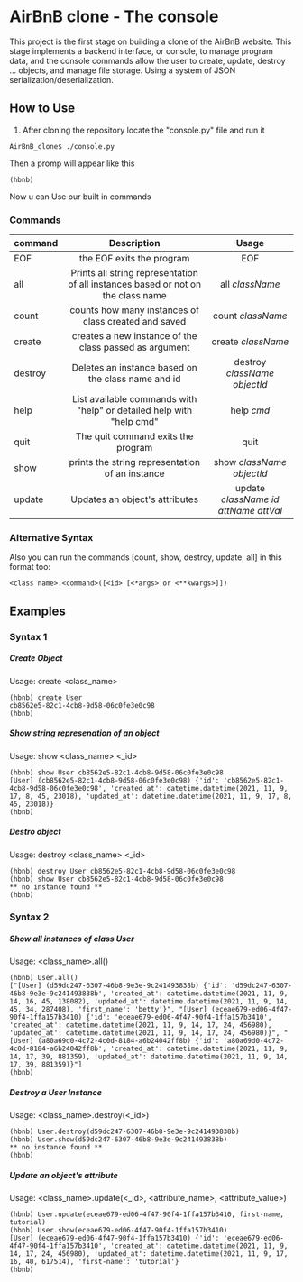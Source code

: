 # AirBnB clone - The console

This project is the first stage on  building a clone of the AirBnB website. This stage implements a backend interface, or console, to manage program data, and the console commands allow the user to create, update, destroy ... objects, and manage file storage. Using a system of JSON serialization/deserialization.

## How to Use

1. After cloning the repository locate the "console.py" file and run it 
```
AirBnB_clone$ ./console.py 
```
Then a promp will appear like this
```
(hbnb)
```
Now u can Use our built in commands

### Commands

|     command      |       Description       |        Usage       |
|:-----------------|:-----------------------:|:-------------------:|
| EOF  |  the EOF exits the program   |    EOF     |
| all  |  Prints all string representation of all instances based or not on the class name| all *className*  |
| count|  counts how many instances of class created and saved| count *className* |
| create| creates a new instance of the class passed as argument| create *className* |
| destroy| Deletes an instance based on the class name and id| destroy *className* *objectId*|
| help | List available commands with "help" or detailed help with "help cmd"| help *cmd*|
| quit | The quit command exits the program | quit |
| show | prints the string representation of an instance | show *className* *objectId* |
| update| Updates an object's attributes | update *className* *id* *attName* *attVal*|

### Alternative Syntax
Also you can run the commands [count, show, destroy, update, all] in this format too: 
```
<class name>.<command>([<id> [<*args> or <**kwargs>]])
```

## Examples

### Syntax 1
##### Create Object
Usage: create <class_name>
```
(hbnb) create User
cb8562e5-82c1-4cb8-9d58-06c0fe3e0c98
(hbnb)  
```

##### Show string represenation of an object
Usage: show <class_name> <_id>
```
(hbnb) show User cb8562e5-82c1-4cb8-9d58-06c0fe3e0c98
[User] (cb8562e5-82c1-4cb8-9d58-06c0fe3e0c98) {'id': 'cb8562e5-82c1-4cb8-9d58-06c0fe3e0c98', 'created_at': datetime.datetime(2021, 11, 9, 17, 8, 45, 23018), 'updated_at': datetime.datetime(2021, 11, 9, 17, 8, 45, 23018)}
(hbnb) 
```

##### Destro object
Usage: destroy <class_name> <_id>
```
(hbnb) destroy User cb8562e5-82c1-4cb8-9d58-06c0fe3e0c98
(hbnb) show User cb8562e5-82c1-4cb8-9d58-06c0fe3e0c98
** no instance found **
(hbnb) 
```

### Syntax 2
##### Show all instances of class User
Usage: <class_name>.all()
```
(hbnb) User.all()
["[User] (d59dc247-6307-46b8-9e3e-9c241493838b) {'id': 'd59dc247-6307-46b8-9e3e-9c241493838b', 'created_at': datetime.datetime(2021, 11, 9, 14, 16, 45, 138082), 'updated_at': datetime.datetime(2021, 11, 9, 14, 45, 34, 287408), 'first_name': 'betty'}", "[User] (eceae679-ed06-4f47-90f4-1ffa157b3410) {'id': 'eceae679-ed06-4f47-90f4-1ffa157b3410', 'created_at': datetime.datetime(2021, 11, 9, 14, 17, 24, 456980), 'updated_at': datetime.datetime(2021, 11, 9, 14, 17, 24, 456980)}", "[User] (a80a69d0-4c72-4c0d-8184-a6b24042ff8b) {'id': 'a80a69d0-4c72-4c0d-8184-a6b24042ff8b', 'created_at': datetime.datetime(2021, 11, 9, 14, 17, 39, 881359), 'updated_at': datetime.datetime(2021, 11, 9, 14, 17, 39, 881359)}"]
(hbnb) 
```

##### Destroy a User Instance
Usage: <class_name>.destroy(<_id>)
```
(hbnb) User.destroy(d59dc247-6307-46b8-9e3e-9c241493838b)
(hbnb) User.show(d59dc247-6307-46b8-9e3e-9c241493838b)
** no instance found **
(hbnb) 
```

##### Update an object's attribute
Usage: <class_name>.update(<_id>, <attribute_name>, <attribute_value>)
```
(hbnb) User.update(eceae679-ed06-4f47-90f4-1ffa157b3410, first-name, tutorial)
(hbnb) User.show(eceae679-ed06-4f47-90f4-1ffa157b3410)
[User] (eceae679-ed06-4f47-90f4-1ffa157b3410) {'id': 'eceae679-ed06-4f47-90f4-1ffa157b3410', 'created_at': datetime.datetime(2021, 11, 9, 14, 17, 24, 456980), 'updated_at': datetime.datetime(2021, 11, 9, 17, 16, 40, 617514), 'first-name': 'tutorial'}
(hbnb) 
```
